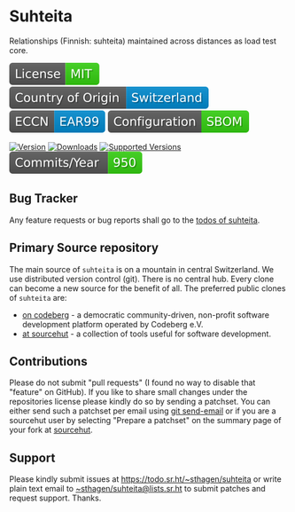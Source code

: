 # Suhteita

Relationships (Finnish: suhteita) maintained across distances as load test core.

[![license](badges/license-spdx-mit.svg)](https://git.sr.ht/~sthagen/suhteita/tree/default/item/LICENSE)
[![Country of Origin](badges/country-of-origin-name-switzerland-neutral.svg)](https://git.sr.ht/~sthagen/suhteita/tree/default/item/COUNTRY-OF-ORIGIN)
[![Export Classification Control Number (ECCN)](badges/export-control-classification-number_eccn-ear99-neutral.svg)](https://git.sr.ht/~sthagen/suhteita/tree/default/item/EXPORT-CONTROL-CLASSIFICATION-NUMBER)
[![Configuration](badges/configuration-sbom.svg)](third-party/index.html)

[![Version](https://img.shields.io/pypi/v/suhteita.svg?style=flat)](https://pypi.python.org/pypi/suhteita/)
[![Downloads](https://static.pepy.tech/badge/suhteita/month)](https://pepy.tech/project/suhteita)
[![Supported Versions](https://img.shields.io/pypi/pyversions/suhteita.svg?style=flat)](https://pypi.python.org/pypi/suhteita/)
[![Maintenance Status](docs/badges/commits-per-year.svg)](https://git.sr.ht/~sthagen/suhteita/log)

## Bug Tracker

Any feature requests or bug reports shall go to the [todos of suhteita](https://todo.sr.ht/~sthagen/suhteita).

## Primary Source repository

The main source of `suhteita` is on a mountain in central Switzerland.
We use distributed version control (git).
There is no central hub.
Every clone can become a new source for the benefit of all.
The preferred public clones of `suhteita` are:

* [on codeberg](https://codeberg.org/sthagen/suhteita) - a democratic community-driven, non-profit software development platform operated by Codeberg e.V.
* [at sourcehut](https://git.sr.ht/~sthagen/suhteita) - a collection of tools useful for software development.

## Contributions

Please do not submit "pull requests" (I found no way to disable that "feature" on GitHub).
If you like to share small changes under the repositories license please kindly do so by sending a patchset.
You can either send such a patchset per email using [git send-email](https://git-send-email.io) or 
if you are a sourcehut user by selecting "Prepare a patchset" on the summary page of your fork at [sourcehut](https://git.sr.ht/).

## Support

Please kindly submit issues at <https://todo.sr.ht/~sthagen/suhteita> or write plain text email to <~sthagen/suhteita@lists.sr.ht> to submit patches and request support. Thanks.
